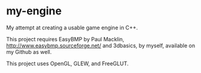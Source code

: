 my-engine
=========

My attempt at creating a usable game engine in C++.


This project requires EasyBMP by Paul Macklin, http://www.easybmp.sourceforge.net/
and 3dbasics, by myself, available on my Github as well.

This project uses OpenGL, GLEW, and FreeGLUT.

